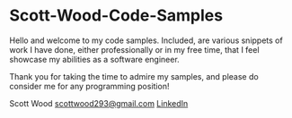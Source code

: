 # Scott-Wood-Code-Samples
Hello and welcome to my code samples. Included, are various snippets of work I have done, either professionally or in my free time, that I feel showcase my abilities as a software engineer. 

Thank you for taking the time to admire my samples, and please do consider me for any programming position!

Scott Wood 
scottwood293@gmail.com
[LinkedIn](https://www.linkedin.com/in/scott-wood-73402559)
